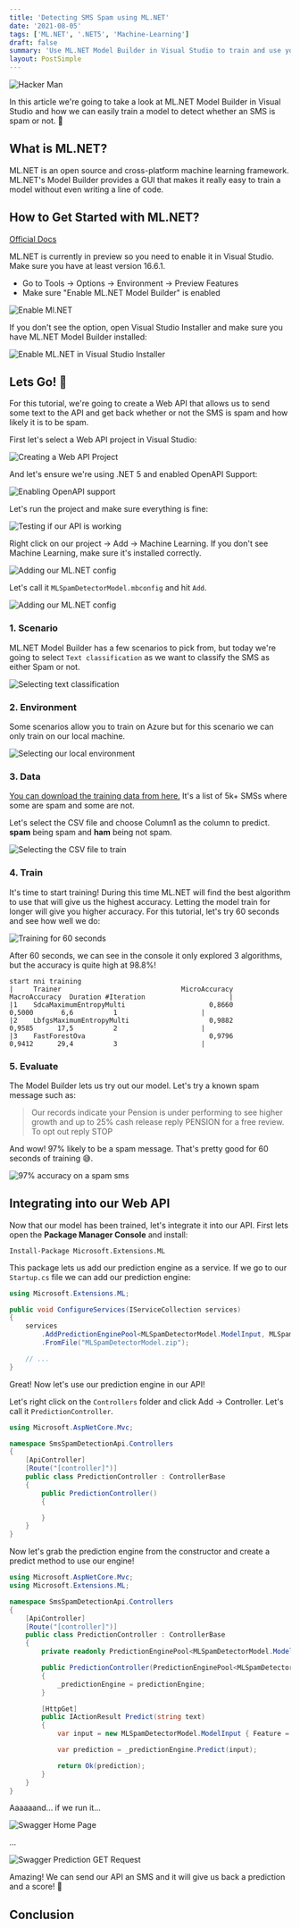 ```yaml
---
title: 'Detecting SMS Spam using ML.NET'
date: '2021-08-05'
tags: ['ML.NET', '.NET5', 'Machine-Learning']
draft: false
summary: 'Use ML.NET Model Builder in Visual Studio to train and use your first machine learning model with ML.NET.'
layout: PostSimple
---
```


![Hacker Man](https://miro.medium.com/max/1400/1*kSw-njRsFwVlqbTElIX8oQ.jpeg)

In this article we're going to take a look at ML.NET Model Builder in Visual Studio and how we can easily train a model to detect whether an SMS is spam or not. 🦄

## What is ML.NET?

ML.NET is an open source and cross-platform machine learning framework. ML.NET's Model Builder provides a GUI that makes it really easy to train a model without even writing a line of code.

## How to Get Started with ML.NET?

[Official Docs](https://dotnet.microsoft.com/learn/ml-dotnet/get-started-tutorial/intro)

ML.NET is currently in preview so you need to enable it in Visual Studio. Make sure you have at least version 16.6.1.

- Go to Tools -> Options -> Environment -> Preview Features
- Make sure "Enable ML.NET Model Builder" is enabled

![Enable Ml.NET](/static/images/mlnet/enable_mlnet.png)

If you don't see the option, open Visual Studio Installer and make sure you have ML.NET Model Builder installed:

![Enable ML.NET in Visual Studio Installer](/static/images/mlnet/visual_studio_installer.png)

## Lets Go! 🚗

For this tutorial, we're going to create a Web API that allows us to send some text to the API and get back whether or not the SMS is spam and how likely it is to be spam.

First let's select a Web API project in Visual Studio:

![Creating a Web API Project](/static/images/mlnet/create_project.png)

And let's ensure we're using .NET 5 and enabled OpenAPI Support:

![Enabling OpenAPI support](/static/images/mlnet/additional_info.png)

Let's run the project and make sure everything is fine:

![Testing if our API is working](/static/images/mlnet/test.png)

Right click on our project -> Add -> Machine Learning. If you don't see Machine Learning, make sure it's installed correctly.

![Adding our ML.NET config](/static/images/mlnet/add_ml.png)

Let's call it `MLSpamDetectorModel.mbconfig` and hit `Add`.

![Adding our ML.NET config](/static/images/mlnet/add_ml_continued.png)

### 1. Scenario

ML.NET Model Builder has a few scenarios to pick from, but today we're going to select `Text classification` as we want to classify the SMS as either Spam or not.

![Selecting text classification](/static/images/mlnet/scenario.png)

### 2. Environment

Some scenarios allow you to train on Azure but for this scenario we can only train on our local machine.

![Selecting our local environment](/static/images/mlnet/environment.png)

### 3. Data

[You can download the training data from here.](https://drive.google.com/file/d/1TxKm-3ohYJjXm6Iwb_FaU9wyWSQXFicD/view?usp=sharing) It's a list of 5k+ SMSs where some are spam and some are not.

Let's select the CSV file and choose Column1 as the column to predict. **spam** being spam and **ham** being not spam.

![Selecting the CSV file to train](/static/images/mlnet/data.png)

### 4. Train

It's time to start training! During this time ML.NET will find the best algorithm to use that will give us the highest accuracy. Letting the model train for longer will give you higher accuracy. For this tutorial, let's try 60 seconds and see how well we do:

![Training for 60 seconds](/static/images/mlnet/train.png)

After 60 seconds, we can see in the console it only explored 3 algorithms, but the accuracy is quite high at 98.8%!

```
start nni training
|     Trainer                              MicroAccuracy  MacroAccuracy  Duration #Iteration                     |
|1    SdcaMaximumEntropyMulti                     0,8660         0,5000       6,6          1                     |
|2    LbfgsMaximumEntropyMulti                    0,9882         0,9585      17,5          2                     |
|3    FastForestOva                               0,9796         0,9412      29,4          3                     |
```

### 5. Evaluate

The Model Builder lets us try out our model. Let's try a known spam message such as:

> Our records indicate your Pension is under performing to see higher growth and up to 25% cash release reply PENSION for a free review. To opt out reply STOP

And wow! 97% likely to be a spam message. That's pretty good for 60 seconds of training 😅.

![97% accuracy on a spam sms](/static/images/mlnet/try_model.png)

## Integrating into our Web API

Now that our model has been trained, let's integrate it into our API. First lets open the **Package Manager Console** and install:

`Install-Package Microsoft.Extensions.ML`

This package lets us add our prediction engine as a service. If we go to our `Startup.cs` file we can add our prediction engine:

```csharp
using Microsoft.Extensions.ML;

public void ConfigureServices(IServiceCollection services)
{
    services
        .AddPredictionEnginePool<MLSpamDetectorModel.ModelInput, MLSpamDetectorModel.ModelOutput>()
        .FromFile("MLSpamDetectorModel.zip");

    // ...
}
```

Great! Now let's use our prediction engine in our API!

Let's right click on the `Controllers` folder and click Add -> Controller. Let's call it `PredictionController`.

```csharp
using Microsoft.AspNetCore.Mvc;

namespace SmsSpamDetectionApi.Controllers
{
    [ApiController]
    [Route("[controller]")]
    public class PredictionController : ControllerBase
    {
        public PredictionController()
        {

        }
    }
}
```

Now let's grab the prediction engine from the constructor and create a predict method to use our engine!

```csharp
using Microsoft.AspNetCore.Mvc;
using Microsoft.Extensions.ML;

namespace SmsSpamDetectionApi.Controllers
{
    [ApiController]
    [Route("[controller]")]
    public class PredictionController : ControllerBase
    {
        private readonly PredictionEnginePool<MLSpamDetectorModel.ModelInput, MLSpamDetectorModel.ModelOutput> _predictionEngine;

        public PredictionController(PredictionEnginePool<MLSpamDetectorModel.ModelInput, MLSpamDetectorModel.ModelOutput> predictionEngine)
        {
            _predictionEngine = predictionEngine;
        }

        [HttpGet]
        public IActionResult Predict(string text)
        {
            var input = new MLSpamDetectorModel.ModelInput { Feature = text };

            var prediction = _predictionEngine.Predict(input);

            return Ok(prediction);
        }
    }
}
```

Aaaaaand... if we run it...

![Swagger Home Page](/static/images/mlnet/swagger_1.png)

...

![Swagger Prediction GET Request](/static/images/mlnet/swagger_2.png)

Amazing! We can send our API an SMS and it will give us back a prediction and a score! 🥳

## Conclusion
